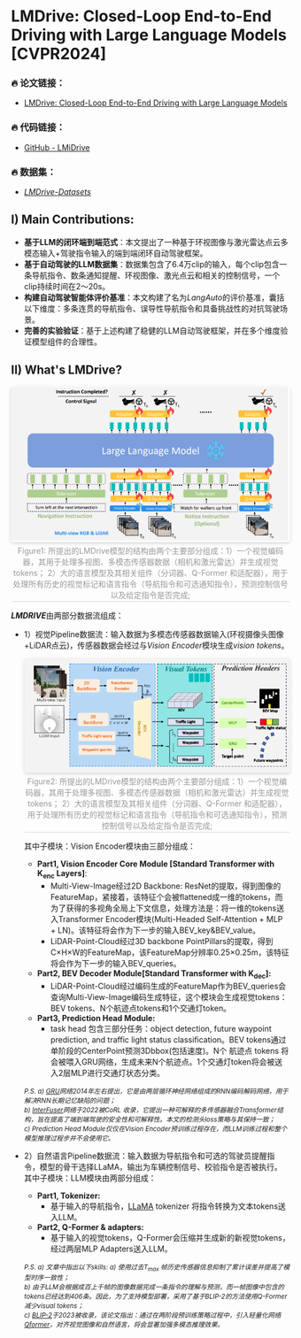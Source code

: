 # LMDrive: Closed-Loop End-to-End Driving with Large Language Models [CVPR2024]
### 🔥 **论文链接：**  
- [LMDrive: Closed-Loop End-to-End Driving with Large Language Models](https://arxiv.org/abs/2312.07488)  
### 🔥 **代码链接：**  
- [GitHub - LMiDrive](https://github.com/opendilab/LMDrive) 
### 🔥 **数据集：**  
- [*LMDrive-Datasets*](https://openxlab.org.cn/datasets/deepcs233/LMDrive)

## I) Main Contributions:
- **基于LLM的闭环端到端范式**：本文提出了一种基于环视图像与激光雷达点云多模态输入+驾驶指令输入的端到端闭环自动驾驶框架。
- **基于自动驾驶的LLM数据集**：数据集包含了6.4万clip的输入，每个clip包含一条导航指令、数条通知提醒、环视图像、激光点云和相关的控制信号，一个clip持续时间在2～20s。
- **构建自动驾驶智能体评价基准**：本文构建了名为*LangAuto*的评价基准，囊括以下维度：多条连贯的导航指令、误导性导航指令和具备挑战性的对抗驾驶场景。
- **完善的实验验证**：基于上述构建了稳健的LLM自动驾驶框架，并在多个维度验证模型组件的合理性。

## II) What's LMDrive?
<center>
    <img style="border-radius: 0.3125em;
    box-shadow: 0 2px 4px 0 rgba(34,36,38,.12),0 2px 10px 0 rgba(34,36,38,.08);" 
    src="assets/LMDrive-Figure1.png" width="700">
    <br>
    <div style="color:orange; border-bottom: 1px solid #d9d9d9;
    display: inline-block;
    color: #999;
    padding: 2px;">Figure1: 所提出的LMDrive模型的结构由两个主要部分组成：1）一个视觉编码器，其用于处理多视图、多模态传感器数据（相机和激光雷达）并生成视觉tokens； 2）大的语言模型及其相关组件（分词器、Q-Former 和适配器），用于处理所有历史的视觉标记和语言指令（导航指令和可选通知指令），预测控制信号以及给定指令是否完成;
 </div>
</center>  

***LMDRIVE***由两部分数据流组成：  
- 1）视觉Pipeline数据流：输入数据为多模态传感器数据输入(环视摄像头图像+LiDAR点云)，传感器数据会经过与*Vision Encoder*模块生成*vision tokens*。  
    <center>
        <img style="border-radius: 0.3125em;
        box-shadow: 0 2px 4px 0 rgba(34,36,38,.12),0 2px 10px 0 rgba(34,36,38,.08);" 
        src="assets/LMDrive-Figure2.png" width="700">
        <br>
        <div style="color:orange; border-bottom: 1px solid #d9d9d9;
        display: inline-block;
        color: #999;
        padding: 2px;">Figure2: 所提出的LMDrive模型的结构由两个主要部分组成：1）一个视觉编码器，其用于处理多视图、多模态传感器数据（相机和激光雷达）并生成视觉tokens； 2）大的语言模型及其相关组件（分词器、Q-Former 和适配器），用于处理所有历史的视觉标记和语言指令（导航指令和可选通知指令），预测控制信号以及给定指令是否完成;
        </div>
    </center>  

    其中子模块：Vision Encoder模块由三部分组成： 
    - **Part1, Vision Encoder Core Module [Standard Transformer with K<sub>enc</sub> Layers]**:
      - Multi-View-Image经过2D Backbone: ResNet的提取，得到图像的FeatureMap，紧接着，该特征个会被flattened成一维的tokens，而为了获得的多视角全局上下文信息，处理方法是：将一维的tokens送入Transformer Encoder模块(Multi-Headed Self-Attention + MLP + LN)。该特征将会作为下一步的输入BEV_key&BEV_value。
      - LiDAR-Point-Cloud经过3D backbone PointPillars的提取，得到C×H×W的FeatureMap，该FeatureMap分辨率0.25×0.25m，该特征将会作为下一步的输入BEV_queries。
    - **Part2, BEV Decoder Module[Standard Transformer with K<sub>dec</sub>]:** 
      - LiDAR-Point-Cloud经过编码生成的FeatureMap作为BEV_queries会查询Multi-View-Image编码生成特征，这个模块会生成视觉tokens：BEV tokens、N个航迹点tokens和1个交通灯token。
    - **Part3, Prediction Head Module:**
      - task head 包含三部分任务：object detection, future waypoint prediction, and traffic light status classification。BEV tokens通过单阶段的CenterPoint预测3Dbbox(包括速度)。N个 航迹点 tokens 将会被喂入GRU网络，生成未来N个航迹点。1个交通灯token将会被送入2层MLP进行交通灯状态分类。

    <small>*P.S. a) [GRU](https://arxiv.org/pdf/2301.12597)网络2014年左右提出，它是由两层循环神经网络组成的RNN编码解码网络，用于解决RNN长期记忆缺陷的问题；  
    b) [InterFuser](https://arxiv.org/pdf/2207.14024)网络于2022被CoRL 收录，它提出一种可解释的多传感器融合Transformer结构，旨在提高了端到端驾驶的安全性和可解释性。本文的检测头loss策略与其保持一致；  
    c) Prediction Head Module仅仅在Vision Encoder预训练过程存在，而LLM训练过程和整个模型推理过程步并不会使用它。*</small>
  
- 2）自然语言Pipeline数据流：输入数据为导航指令和可选的驾驶员提醒指令，模型的骨干选择LLaMA，输出为车辆控制信号、校验指令是否被执行。  
其中子模块：LLM模块由两部分组成：
    - **Part1, Tokenizer:**
      - 基于输入的导航指令，[LLaMA](https://arxiv.org/pdf/2302.13971) tokenizer 将指令转换为文本tokens送入LLM。
    - **Part2, Q-Former & adapters:**
      - 基于输入的视觉tokens，Q-Former会压缩并生成新的新视觉tokens，经过两层MLP Adapters送入LLM。
    
    <small>*P.S. a) 文章中指出以下skills: a) 使用过去T<sub>max</sub>
    帧历史传感器信息抑制了累计误差并提高了模型时序一致性；  
    b) 由于LLM会根据成百上千帧的图像数据完成一条指令的理解与预测，而一帧图像中包含的tokens已经达到406条。因此，为了支持模型部署，采用了基于BLIP-2的方法使用Q-Former减少visual tokens；  
    c) [BLIP-2](https://arxiv.org/pdf/2301.12597)于2023被收录，该论文指出：通过在两阶段预训练策略过程中，引入轻量化网络[Qformer](https://arxiv.org/pdf/2301.12597)，对齐视觉图像和自然语言，将会显著加强多模态推理效果。*</small>